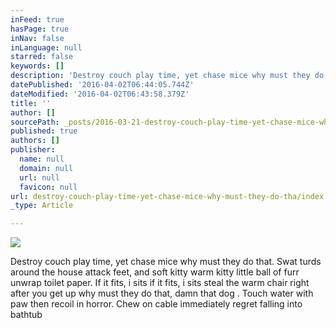 ```yaml
---
inFeed: true
hasPage: true
inNav: false
inLanguage: null
starred: false
keywords: []
description: 'Destroy couch play time, yet chase mice why must they do that. Swat turds around the house attack feet, and soft kitty warm kitty little ball of furr unwrap toilet paper. If it fits, i sits if it fits, i sits steal the warm chair right after you get up why must they do that, damn that dog . Touch water with paw then recoil in horror. Chew on cable immediately regret falling into bathtub '
datePublished: '2016-04-02T06:44:05.744Z'
dateModified: '2016-04-02T06:43:58.379Z'
title: ''
author: []
sourcePath: _posts/2016-03-21-destroy-couch-play-time-yet-chase-mice-why-must-they-do-tha.md
published: true
authors: []
publisher:
  name: null
  domain: null
  url: null
  favicon: null
url: destroy-couch-play-time-yet-chase-mice-why-must-they-do-tha/index.html
_type: Article

---
```

![](https://the-grid-user-content.s3-us-west-2.amazonaws.com/815ac5f0-5fea-4ed4-9270-c572bfa6a6bd.jpg)

Destroy couch play time, yet chase mice why must they do that. Swat turds around the house attack feet, and soft kitty warm kitty little ball of furr unwrap toilet paper. If it fits, i sits if it fits, i sits steal the warm chair right after you get up why must they do that, damn that dog . Touch water with paw then recoil in horror. Chew on cable immediately regret falling into bathtub